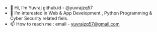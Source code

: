 - 👋 Hi, I’m Yuvraj  github.id - @yuvrajzq57 
- 👀 I’m interested in Web & App Development , Python Programming & Cyber Security related fiels.
- 📫 How to reach me : email - yuvrajzq57@gmail.com

<!---
yuvrajzq57/yuvrajzq57 is a ✨ special ✨ repository because its `README.md` (this file) appears on your GitHub profile.
You can click the Preview link to take a look at your changes.
--->
